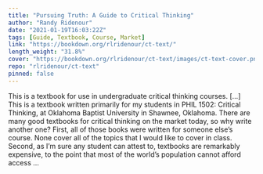 ```yaml
---
title: "Pursuing Truth: A Guide to Critical Thinking"
author: "Randy Ridenour"
date: "2021-01-19T16:03:22Z"
tags: [Guide, Textbook, Course, Market]
link: "https://bookdown.org/rlridenour/ct-text/"
length_weight: "31.8%"
cover: "https://bookdown.org/rlridenour/ct-text/images/ct-text-cover.png"
repo: "rlridenour/ct-text"
pinned: false
---
```


This is a textbook for use in undergraduate critical thinking courses. [...] This is a textbook written primarily for my students in PHIL 1502: Critical Thinking, at Oklahoma Baptist University in Shawnee, Oklahoma. There are many good textbooks for critical thinking on the market today, so why write another one? First, all of those books were written for someone else’s course. None cover all of the topics that I would like to cover in class. Second, as I’m sure any student can attest to, textbooks are remarkably expensive, to the point that most of the world’s population cannot afford access  ...
